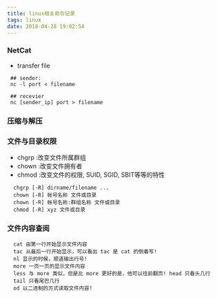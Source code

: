 ```yaml
---
title: linux相关命令记录
tags: linux
date: 2018-04-28 19:02:54
---
```

### NetCat 
- transfer file
```
 ## sender:
 nc -l port < filename
 
 ## recevier
 nc [sender_ip] port > filename

```
### 压缩与解压
<!-- more -->

### 文件与目录权限
- chgrp :改变文件所属群组
- chown :改变文件拥有者
- chmod :改变文件的权限, SUID, SGID, SBIT等等的特性
```
  chgrp [-R] dirname/filename ...
  chown [-R] 帐号名称 文件或目录
  chown [-R] 帐号名称:群组名称 文件或目录
  chmod [-R] xyz 文件或目录
```
### 文件内容查阅
```
  cat 由第一行开始显示文件内容
  tac 从最后一行开始显示，可以看出 tac 是 cat 的倒着写!
  nl 显示的时候，顺道输出行号!
  more 一页一页的显示文件内容
  less 与 more 类似，但是比 more 更好的是，他可以往前翻页! head 只看头几行
  tail 只看尾巴几行
  od 以二进制的方式读取文件内容!
  
```

